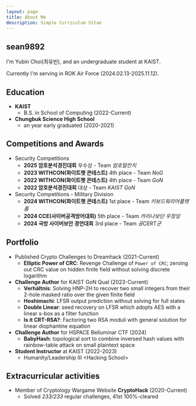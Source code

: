 ```yaml
---
layout: page
title: About Me
description: Simple Curriculum Vitae
---
```

## sean9892

I'm Yubin Choi(최유빈), and an undergraduate student at KAIST.

Currently I'm serving in ROK Air Force (2024.02.13-2025.11.12).

## Education

- **KAIST**
    - B.S. in School of Computing (2022-Current)
- **Chungbuk Science High School**
    - an year early graduated (2020-2021)

## Competitions and Awards
- Security Competitions
    - **2025 암호분석경진대회** 우수상 - Team *암호말잔치*
    - **2023 WITHCON(화이트햇 콘테스트)** 4th place - Team *NoG*
    - **2022 WITHCON(화이트햇 콘테스트)** 4th place - Team *GoN*
    - **2022 암호분석경진대회** 대상 - Team *KAIST GoN*
- Security Competitions - Military Division
    - **2024 WITHCON(화이트햇 콘테스트)** 1st place - Team *키보드워리어플랫폼*
    - **2024 CCE(사이버공격방어대회)** 5th place - Team *카리나보단 우정잉*
    - **2024 국방 사이버보안 경연대회** 3rd place - Team *공CERT군*

## Portfolio
- Published Crypto Challenges to Dreamhack (2021-Current)
    - **Elliptic Power of CRC**: Revenge Challenge of `Power of CRC`; zeroing out CRC value on hidden finite field without solving discrete logarithm 
- **Challenge Author** for KAIST GoN Qual (2023-Current)
    - **Verhältnis**: Solving HNP-2H to recover two small integers from their 2-hole masked ratio over the given finite field
    - **Hoshimachi**: LFSR output prediction without solving for full states
    - **Double Linear**: seed recovery on LFSR which adopts AES with a linear s-box as a filter function
    - **Is it CRT-RSA?**: Factoring two RSA moduli with general solution for linear diophantine equation
- **Challenge Author** for HSPACE Belluminar CTF (2024)
    - **BabyHash**: topological sort to combine inversed hash values with rainbow-table attack on small plaintext space
- **Student Instructor** at KAIST (2022-2023)
    - Humanity/Leadership III \<Hacking School\>

## Extracurricular activities
- Member of Cryptology Wargame Website **CryptoHack** (2020-Current)
    - Solved *233/233* regular challenges, 41st 100%-cleared